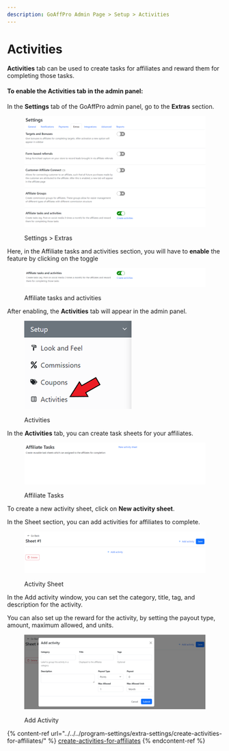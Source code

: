 ```yaml
---
description: GoAffPro Admin Page > Setup > Activities
---
```


# Activities

**Activities** tab can be used to create tasks for affiliates and reward them for completing those tasks.

#### To enable the Activities tab in the admin panel:

In the **Settings** tab of the GoAffPro admin panel, go to the **Extras** section.

<figure><img src="../../../.gitbook/assets/image (3356).png" alt=""><figcaption><p>Settings > Extras</p></figcaption></figure>

Here, in the Affiliate tasks and activities section, you will have to **enable** the feature by clicking on the toggle

<figure><img src="../../../.gitbook/assets/image (3357).png" alt=""><figcaption><p>Affiliate tasks and activities</p></figcaption></figure>

After enabling, the **Activities** tab will appear in the admin panel.

<figure><img src="../../../.gitbook/assets/Screenshot 2023-12-04 154715 (1).png" alt=""><figcaption><p>Activities</p></figcaption></figure>

In the **Activities** tab, you can create task sheets for your affiliates.

<figure><img src="../../../.gitbook/assets/image (3358).png" alt=""><figcaption><p>Affiliate Tasks</p></figcaption></figure>

To create a new activity sheet, click on **New activity sheet**.

In the Sheet section, you can add activities for affiliates to complete.

<figure><img src="../../../.gitbook/assets/image (3359).png" alt=""><figcaption><p>Activity Sheet</p></figcaption></figure>

In the Add activity window, you can set the category, title, tag, and description for the activity.&#x20;

You can also set up the reward for the activity, by setting the payout type, amount, maximum allowed, and units.&#x20;

<figure><img src="../../../.gitbook/assets/image (3360).png" alt=""><figcaption><p>Add Activity</p></figcaption></figure>

{% content-ref url="../../../program-settings/extra-settings/create-activities-for-affiliates/" %}
[create-activities-for-affiliates](../../../program-settings/extra-settings/create-activities-for-affiliates/)
{% endcontent-ref %}
